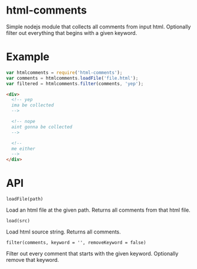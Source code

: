 # html-comments
Simple nodejs module that collects all comments from input html. Optionally filter out everything that begins with a given keyword.

# Example
```js
var htmlcomments = require('html-comments');
var comments = htmlcomments.loadFile('file.html');
var filtered = htmlcomments.filter(comments, 'yep');
```

```html
<div>
  <!-- yep
  ima be collected
  -->

  <!-- nope
  aint gonna be collected
  -->

  <!--
  me either
  -->
</div>
```

# API
`loadFile(path)`

Load an html file at the given path. Returns all comments from that html file.

`load(src)`

Load html source string. Returns all comments.

`filter(comments, keyword = '', removeKeyword = false)`

Filter out every comment that starts with the given keyword. Optionally remove that keyword.

